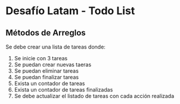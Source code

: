 # Desafío Latam - Todo List

## Métodos de Arreglos

Se debe crear una lista de tareas donde:

1. Se inicie con 3 tareas
2. Se puedan crear nuevas taeras
3. Se puedan eliminar tareas
4. Se puedan finalizar tareas
5. Exista un contador de tareas
6. Exista un contador de tareas finalizadas
7. Se debe actualizar el listado de tareas con cada acción realizada
